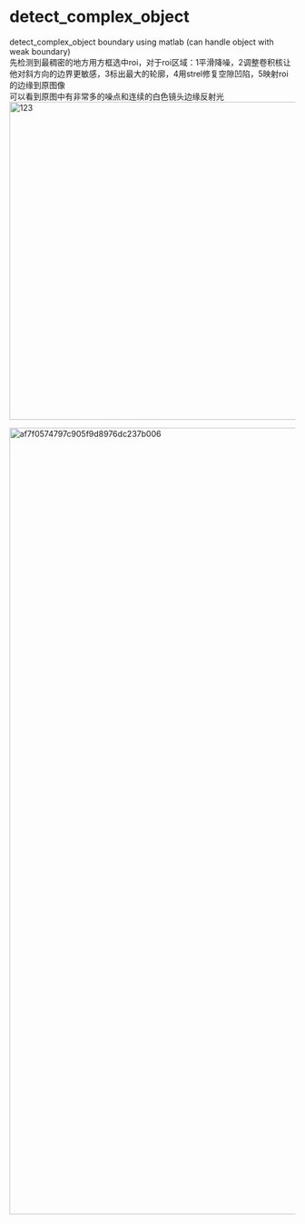 # detect_complex_object
detect_complex_object boundary using matlab (can handle object with weak boundary)<br>
先检测到最稠密的地方用方框选中roi，对于roi区域：1平滑降噪，2调整卷积核让他对斜方向的边界更敏感，3标出最大的轮廓，4用strel修复空隙凹陷，5映射roi的边缘到原图像<br>
可以看到原图中有非常多的噪点和连续的白色镜头边缘反射光
<img width="560" alt="123" src="https://github.com/nitpicker55555/detect_complex_object/assets/91596298/1a34270e-7e67-4678-91eb-d97d700a52d4">

<img width="1385" alt="af7f0574797c905f9d8976dc237b006" src="https://github.com/nitpicker55555/detect_complex_object/assets/91596298/062f5372-7b50-4919-ad10-338086436c0a">
